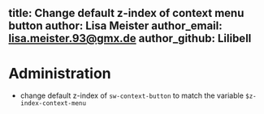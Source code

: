 title: Change default z-index of context menu button
author: Lisa Meister
author_email: lisa.meister.93@gmx.de
author_github: Lilibell
---

# Administration
*  change default z-index of `sw-context-button` to match the variable `$z-index-context-menu`
